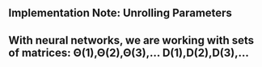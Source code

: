 ## Implementation Note: Unrolling Parameters ##
With neural networks, we are working with sets of matrices:
Θ(1),Θ(2),Θ(3),…
D(1),D(2),D(3),…
---------------------------------------------------------------------------------------------------------------------------------
